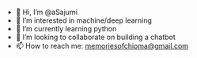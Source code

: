 - 👋 Hi, I’m @aSajumi
- 👀 I’m interested in machine/deep learning
- 🌱 I’m currently learning python
- 💞️ I’m looking to collaborate on building a chatbot
- 📫 How to reach me: memoriesofchioma@gmail.com

<!---
aSajumi/aSajumi is a ✨ special ✨ repository because its `README.md` (this file) appears on your GitHub profile.
You can click the Preview link to take a look at your changes.
--->
